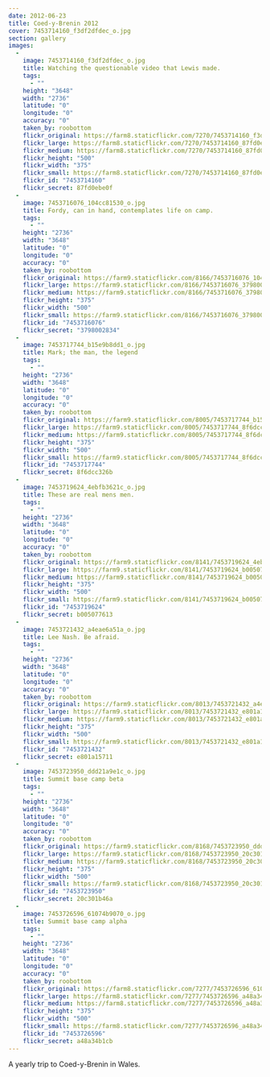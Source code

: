 ```yaml
---
date: 2012-06-23
title: Coed-y-Brenin 2012
cover: 7453714160_f3df2dfdec_o.jpg
section: gallery
images:
  - 
    image: 7453714160_f3df2dfdec_o.jpg
    title: Watching the questionable video that Lewis made.
    tags:
      - ""
    height: "3648"
    width: "2736"
    latitude: "0"
    longitude: "0"
    accuracy: "0"
    taken_by: roobottom
    flickr_original: https://farm8.staticflickr.com/7270/7453714160_f3df2dfdec_o.jpg
    flickr_large: https://farm8.staticflickr.com/7270/7453714160_87fd0ebe0f_b.jpg
    flickr_medium: https://farm8.staticflickr.com/7270/7453714160_87fd0ebe0f.jpg
    flickr_height: "500"
    flickr_width: "375"
    flickr_small: https://farm8.staticflickr.com/7270/7453714160_87fd0ebe0f_m.jpg
    flickr_id: "7453714160"
    flickr_secret: 87fd0ebe0f
  - 
    image: 7453716076_104cc81530_o.jpg
    title: Fordy, can in hand, contemplates life on camp.
    tags:
      - ""
    height: "2736"
    width: "3648"
    latitude: "0"
    longitude: "0"
    accuracy: "0"
    taken_by: roobottom
    flickr_original: https://farm9.staticflickr.com/8166/7453716076_104cc81530_o.jpg
    flickr_large: https://farm9.staticflickr.com/8166/7453716076_3798002834_b.jpg
    flickr_medium: https://farm9.staticflickr.com/8166/7453716076_3798002834.jpg
    flickr_height: "375"
    flickr_width: "500"
    flickr_small: https://farm9.staticflickr.com/8166/7453716076_3798002834_m.jpg
    flickr_id: "7453716076"
    flickr_secret: "3798002834"
  - 
    image: 7453717744_b15e9b8dd1_o.jpg
    title: Mark; the man, the legend
    tags:
      - ""
    height: "2736"
    width: "3648"
    latitude: "0"
    longitude: "0"
    accuracy: "0"
    taken_by: roobottom
    flickr_original: https://farm9.staticflickr.com/8005/7453717744_b15e9b8dd1_o.jpg
    flickr_large: https://farm9.staticflickr.com/8005/7453717744_8f6dcc326b_b.jpg
    flickr_medium: https://farm9.staticflickr.com/8005/7453717744_8f6dcc326b.jpg
    flickr_height: "375"
    flickr_width: "500"
    flickr_small: https://farm9.staticflickr.com/8005/7453717744_8f6dcc326b_m.jpg
    flickr_id: "7453717744"
    flickr_secret: 8f6dcc326b
  - 
    image: 7453719624_4ebfb3621c_o.jpg
    title: These are real mens men.
    tags:
      - ""
    height: "2736"
    width: "3648"
    latitude: "0"
    longitude: "0"
    accuracy: "0"
    taken_by: roobottom
    flickr_original: https://farm9.staticflickr.com/8141/7453719624_4ebfb3621c_o.jpg
    flickr_large: https://farm9.staticflickr.com/8141/7453719624_b005077613_b.jpg
    flickr_medium: https://farm9.staticflickr.com/8141/7453719624_b005077613.jpg
    flickr_height: "375"
    flickr_width: "500"
    flickr_small: https://farm9.staticflickr.com/8141/7453719624_b005077613_m.jpg
    flickr_id: "7453719624"
    flickr_secret: b005077613
  - 
    image: 7453721432_a4eae6a51a_o.jpg
    title: Lee Nash. Be afraid.
    tags:
      - ""
    height: "2736"
    width: "3648"
    latitude: "0"
    longitude: "0"
    accuracy: "0"
    taken_by: roobottom
    flickr_original: https://farm9.staticflickr.com/8013/7453721432_a4eae6a51a_o.jpg
    flickr_large: https://farm9.staticflickr.com/8013/7453721432_e801a15711_b.jpg
    flickr_medium: https://farm9.staticflickr.com/8013/7453721432_e801a15711.jpg
    flickr_height: "375"
    flickr_width: "500"
    flickr_small: https://farm9.staticflickr.com/8013/7453721432_e801a15711_m.jpg
    flickr_id: "7453721432"
    flickr_secret: e801a15711
  - 
    image: 7453723950_ddd21a9e1c_o.jpg
    title: Summit base camp beta
    tags:
      - ""
    height: "2736"
    width: "3648"
    latitude: "0"
    longitude: "0"
    accuracy: "0"
    taken_by: roobottom
    flickr_original: https://farm9.staticflickr.com/8168/7453723950_ddd21a9e1c_o.jpg
    flickr_large: https://farm9.staticflickr.com/8168/7453723950_20c301b46a_b.jpg
    flickr_medium: https://farm9.staticflickr.com/8168/7453723950_20c301b46a.jpg
    flickr_height: "375"
    flickr_width: "500"
    flickr_small: https://farm9.staticflickr.com/8168/7453723950_20c301b46a_m.jpg
    flickr_id: "7453723950"
    flickr_secret: 20c301b46a
  - 
    image: 7453726596_61074b9070_o.jpg
    title: Summit base camp alpha
    tags:
      - ""
    height: "2736"
    width: "3648"
    latitude: "0"
    longitude: "0"
    accuracy: "0"
    taken_by: roobottom
    flickr_original: https://farm8.staticflickr.com/7277/7453726596_61074b9070_o.jpg
    flickr_large: https://farm8.staticflickr.com/7277/7453726596_a48a34b1cb_b.jpg
    flickr_medium: https://farm8.staticflickr.com/7277/7453726596_a48a34b1cb.jpg
    flickr_height: "375"
    flickr_width: "500"
    flickr_small: https://farm8.staticflickr.com/7277/7453726596_a48a34b1cb_m.jpg
    flickr_id: "7453726596"
    flickr_secret: a48a34b1cb
---
```

A yearly trip to Coed-y-Brenin in Wales.